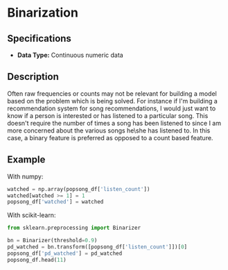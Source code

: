# Binarization

## Specifications

- **Data Type:** Continuous numeric data

## Description

Often raw frequencies or counts may not be relevant for building a model based on the problem which is being solved. For instance if I'm building a recommendation system for song recommendations, I would just want to know if a person is interested or has listened to a particular song. This doesn't require the number of times a song has been listened to since I am more concerned about the various songs he\\she has listened to. In this case, a binary feature is preferred as opposed to a count based feature.

## Example

With numpy:

```python
watched = np.array(popsong_df['listen_count'])
watched[watched >= 1] = 1
popsong_df['watched'] = watched
```

With scikit-learn:

```python
from sklearn.preprocessing import Binarizer

bn = Binarizer(threshold=0.9)
pd_watched = bn.transform([popsong_df['listen_count']])[0]
popsong_df['pd_watched'] = pd_watched
popsong_df.head(11)
```
